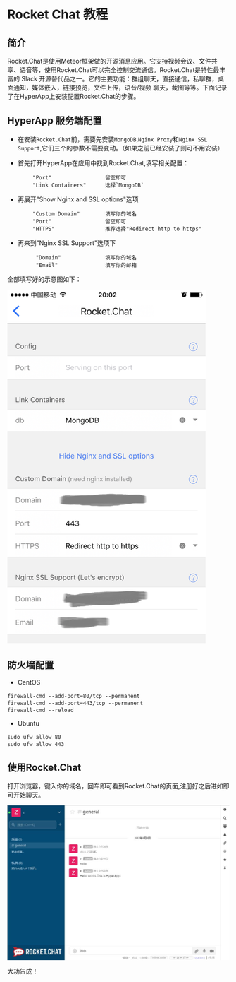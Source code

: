 # Rocket Chat 教程

## 简介 

Rocket.Chat是使用Meteor框架做的开源消息应用。它支持视频会议、文件共享、语音等，使用Rocket.Chat可以完全控制交流通信。Rocket.Chat是特性最丰富的 Slack 开源替代品之一。它的主要功能：群组聊天，直接通信，私聊群，桌面通知，媒体嵌入，链接预览，文件上传，语音/视频 聊天，截图等等。下面记录了在HyperApp上安装配置Rocket.Chat的步骤。

## HyperApp 服务端配置

- 在安装`Rocket.Chat`前，需要先安装`MongoDB`,`Nginx Proxy`和`Nginx SSL Support`,它们三个的参数不需要变动。（如果之前已经安装了则可不用安装）

- 首先打开HyperApp在应用中找到Rocket.Chat,填写相关配置：
```
        "Port"                 留空即可
        "Link Containers"      选择`MongoDB`
```
- 再展开"Show Nginx and SSL options"选项

```
        "Custom Domain"        填写你的域名
        "Port"                 留空即可
        "HTTPS"                推荐选择"Redirect http to https"
```

- 再来到"Nginx SSL Support"选项下

```
         "Domain"              填写你的域名
         "Email"               填写你的邮箱
```

全部填写好的示意图如下：

<img src="./images/rocket-chat-1.png" width="450" />

## 防火墙配置

- CentOS
```
firewall-cmd --add-port=80/tcp --permanent
firewall-cmd --add-port=443/tcp --permanent
firewall-cmd --reload
```
- Ubuntu
```
sudo ufw allow 80
sudo ufw allow 443
```

## 使用Rocket.Chat

打开浏览器，键入你的域名，回车即可看到Rocket.Chat的页面,注册好之后进如即可开始聊天。

<img src="./images/rocket-chat-2.jpg" align=center />

大功告成！

